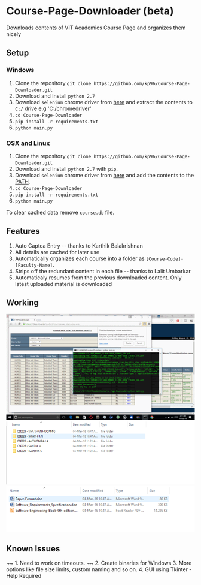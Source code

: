 # Course-Page-Downloader (beta)
Downloads contents of VIT Academics Course Page and organizes them nicely

## Setup
### Windows
1. Clone the repository `git clone https://github.com/kp96/Course-Page-Downloader.git`
2. Download and Install `python 2.7`
3. Download `selenium` chrome driver from [here](http://chromedriver.storage.googleapis.com/index.html?path=2.23/) and extract the contents to `C:/` drive e.g 'C:/chromedriver'
3. `cd Course-Page-Downloader`
4. `pip install -r requirements.txt`
5. `python main.py`

### OSX and Linux
1. Clone the repository `git clone https://github.com/kp96/Course-Page-Downloader.git`
2. Download and Install `python 2.7` with `pip`.
3. Download `selenium` chrome driver from [here](http://chromedriver.storage.googleapis.com/index.html?path=2.23/) and add the contents to the [PATH](http://www.kenst.com/2015/03/installing-chromedriver-on-mac-osx/). 
3. `cd Course-Page-Downloader`
4. `pip install -r requirements.txt`
5. `python main.py`

To clear cached data remove `course.db` file.

## Features
1. Auto Captca Entry -- thanks to Karthik Balakrishnan
2. All details are cached for later use
3. Automatically organizes each course into a folder as `[Course-Code]-[Faculty-Name]`.
4. Strips off the redundant content in each file -- thanks to Lalit Umbarkar
5. Automaticaly resumes from the previous downloaded content. Only latest uploaded material is downloaded

## Working
![cmd-prompt](https://raw.githubusercontent.com/kp96/Course-Page-Downloader/master/screenshots/anigif.gif?token=AIj1ZtvibbI1CwGPtnB3Y9aCx9Nr7s9Fks5W4l3dwA%3D%3D)
![directories](https://raw.githubusercontent.com/kp96/Course-Page-Downloader/master/screenshots/direct.PNG?token=AIj1Zm0-faKz3OYlNB4rrjPrr5e6Ue7Rks5W4l5cwA%3D%3D)
![files](https://raw.githubusercontent.com/kp96/Course-Page-Downloader/master/screenshots/contents.PNG?token=AIj1Zhms694lA94W-3HvrjPzupm6egdgks5W4l52wA%3D%3D)



## Known Issues
~~ 1. Need to work on timeouts. ~~
2. Create binaries for Windows
3. More options like file size limits, custom naming and so on.
4. GUI using Tkinter - Help Required
